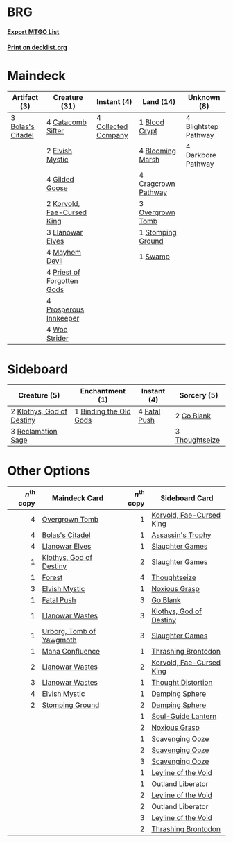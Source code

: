 # BRG

#### [Export MTGO List](../collection/BRG/BRG.txt)
#### [Print on decklist.org](http://decklist.org/?deckmain=4%09Blightstep%20Pathway%0A1%09Blood%20Crypt%0A4%09Blooming%20Marsh%0A3%09Bolas's%20Citadel%0A4%09Catacomb%20Sifter%0A4%09Collected%20Company%0A4%09Cragcrown%20Pathway%0A4%09Darkbore%20Pathway%0A2%09Elvish%20Mystic%0A4%09Gilded%20Goose%0A2%09Korvold,%20Fae-Cursed%20King%0A3%09Llanowar%20Elves%0A4%09Mayhem%20Devil%0A3%09Overgrown%20Tomb%0A4%09Priest%20of%20Forgotten%20Gods%0A4%09Prosperous%20Innkeeper%0A1%09Stomping%20Ground%0A1%09Swamp%0A4%09Woe%20Strider&deckside=1%09Binding%20the%20Old%20Gods%0A4%09Fatal%20Push%0A2%09Go%20Blank%0A2%09Klothys,%20God%20of%20Destiny%0A3%09Reclamation%20Sage%0A3%09Thoughtseize)
# Maindeck

|                                        Artifact (3)                                        |                                            Creature (31)                                            |                                         Instant (4)                                          |                                          Land (14)                                           |    Unknown (8)     |
|--------------------------------------------------------------------------------------------|-----------------------------------------------------------------------------------------------------|----------------------------------------------------------------------------------------------|----------------------------------------------------------------------------------------------|--------------------|
|3 [Bolas's Citadel](http://gatherer.wizards.com/Pages/Card/Details.aspx?multiverseid=461006)|4 [Catacomb Sifter](http://gatherer.wizards.com/Pages/Card/Details.aspx?multiverseid=401839)         |4 [Collected Company](http://gatherer.wizards.com/Pages/Card/Details.aspx?multiverseid=394519)|1 [Blood Crypt](http://gatherer.wizards.com/Pages/Card/Details.aspx?multiverseid=97102)       |4 Blightstep Pathway|
|                                                                                            |2 [Elvish Mystic](http://gatherer.wizards.com/Pages/Card/Details.aspx?multiverseid=389499)           |                                                                                              |4 [Blooming Marsh](http://gatherer.wizards.com/Pages/Card/Details.aspx?multiverseid=417816)   |4 Darkbore Pathway  |
|                                                                                            |4 [Gilded Goose](http://gatherer.wizards.com/Pages/Card/Details.aspx?multiverseid=473122)            |                                                                                              |4 [Cragcrown Pathway](http://gatherer.wizards.com/Pages/Card/Details.aspx?multiverseid=491915)|                    |
|                                                                                            |2 [Korvold, Fae-Cursed King](http://gatherer.wizards.com/Pages/Card/Details.aspx?multiverseid=476047)|                                                                                              |3 [Overgrown Tomb](http://gatherer.wizards.com/Pages/Card/Details.aspx?multiverseid=405103)   |                    |
|                                                                                            |3 [Llanowar Elves](http://gatherer.wizards.com/Pages/Card/Details.aspx?multiverseid=129626)          |                                                                                              |1 [Stomping Ground](http://gatherer.wizards.com/Pages/Card/Details.aspx?multiverseid=405110)  |                    |
|                                                                                            |4 [Mayhem Devil](http://gatherer.wizards.com/Pages/Card/Details.aspx?multiverseid=461131)            |                                                                                              |1 [Swamp](http://gatherer.wizards.com/Pages/Card/Details.aspx?multiverseid=439858)            |                    |
|                                                                                            |4 [Priest of Forgotten Gods](http://gatherer.wizards.com/Pages/Card/Details.aspx?multiverseid=457227)|                                                                                              |                                                                                              |                    |
|                                                                                            |4 [Prosperous Innkeeper](http://gatherer.wizards.com/Pages/Card/Details.aspx?multiverseid=527487)    |                                                                                              |                                                                                              |                    |
|                                                                                            |4 [Woe Strider](http://gatherer.wizards.com/Pages/Card/Details.aspx?multiverseid=476374)             |                                                                                              |                                                                                              |                    |


# Sideboard

|                                            Creature (5)                                            |                                         Enchantment (1)                                         |                                      Instant (4)                                      |                                       Sorcery (5)                                       |
|----------------------------------------------------------------------------------------------------|-------------------------------------------------------------------------------------------------|---------------------------------------------------------------------------------------|-----------------------------------------------------------------------------------------|
|2 [Klothys, God of Destiny](http://gatherer.wizards.com/Pages/Card/Details.aspx?multiverseid=476471)|1 [Binding the Old Gods](http://gatherer.wizards.com/Pages/Card/Details.aspx?multiverseid=503822)|4 [Fatal Push](http://gatherer.wizards.com/Pages/Card/Details.aspx?multiverseid=423724)|2 [Go Blank](http://gatherer.wizards.com/Pages/Card/Details.aspx?multiverseid=513549)    |
|3 [Reclamation Sage](http://gatherer.wizards.com/Pages/Card/Details.aspx?multiverseid=389651)       |                                                                                                 |                                                                                       |3 [Thoughtseize](http://gatherer.wizards.com/Pages/Card/Details.aspx?multiverseid=438676)|


# Other Options

|*n*<sup>th</sup> copy|                                           Maindeck Card                                           |*n*<sup>th</sup> copy|                                          Sideboard Card                                           |
|--------------------:|---------------------------------------------------------------------------------------------------|--------------------:|---------------------------------------------------------------------------------------------------|
|                    4|[Overgrown Tomb](http://gatherer.wizards.com/Pages/Card/Details.aspx?multiverseid=405103)          |                    1|[Korvold, Fae-Cursed King](http://gatherer.wizards.com/Pages/Card/Details.aspx?multiverseid=476047)|
|                    4|[Bolas's Citadel](http://gatherer.wizards.com/Pages/Card/Details.aspx?multiverseid=461006)         |                    1|[Assassin's Trophy](http://gatherer.wizards.com/Pages/Card/Details.aspx?multiverseid=452902)       |
|                    4|[Llanowar Elves](http://gatherer.wizards.com/Pages/Card/Details.aspx?multiverseid=129626)          |                    1|[Slaughter Games](http://gatherer.wizards.com/Pages/Card/Details.aspx?multiverseid=290532)         |
|                    1|[Klothys, God of Destiny](http://gatherer.wizards.com/Pages/Card/Details.aspx?multiverseid=476471) |                    2|[Slaughter Games](http://gatherer.wizards.com/Pages/Card/Details.aspx?multiverseid=290532)         |
|                    1|[Forest](http://gatherer.wizards.com/Pages/Card/Details.aspx?multiverseid=439860)                  |                    4|[Thoughtseize](http://gatherer.wizards.com/Pages/Card/Details.aspx?multiverseid=438676)            |
|                    3|[Elvish Mystic](http://gatherer.wizards.com/Pages/Card/Details.aspx?multiverseid=389499)           |                    1|[Noxious Grasp](http://gatherer.wizards.com/Pages/Card/Details.aspx?multiverseid=466864)           |
|                    1|[Fatal Push](http://gatherer.wizards.com/Pages/Card/Details.aspx?multiverseid=423724)              |                    3|[Go Blank](http://gatherer.wizards.com/Pages/Card/Details.aspx?multiverseid=513549)                |
|                    1|[Llanowar Wastes](http://gatherer.wizards.com/Pages/Card/Details.aspx?multiverseid=129627)         |                    3|[Klothys, God of Destiny](http://gatherer.wizards.com/Pages/Card/Details.aspx?multiverseid=476471) |
|                    1|[Urborg, Tomb of Yawgmoth](http://gatherer.wizards.com/Pages/Card/Details.aspx?multiverseid=383425)|                    3|[Slaughter Games](http://gatherer.wizards.com/Pages/Card/Details.aspx?multiverseid=290532)         |
|                    1|[Mana Confluence](http://gatherer.wizards.com/Pages/Card/Details.aspx?multiverseid=409573)         |                    1|[Thrashing Brontodon](http://gatherer.wizards.com/Pages/Card/Details.aspx?multiverseid=456570)     |
|                    2|[Llanowar Wastes](http://gatherer.wizards.com/Pages/Card/Details.aspx?multiverseid=129627)         |                    2|[Korvold, Fae-Cursed King](http://gatherer.wizards.com/Pages/Card/Details.aspx?multiverseid=476047)|
|                    3|[Llanowar Wastes](http://gatherer.wizards.com/Pages/Card/Details.aspx?multiverseid=129627)         |                    1|[Thought Distortion](http://gatherer.wizards.com/Pages/Card/Details.aspx?multiverseid=466871)      |
|                    4|[Elvish Mystic](http://gatherer.wizards.com/Pages/Card/Details.aspx?multiverseid=389499)           |                    1|[Damping Sphere](http://gatherer.wizards.com/Pages/Card/Details.aspx?multiverseid=443101)          |
|                    2|[Stomping Ground](http://gatherer.wizards.com/Pages/Card/Details.aspx?multiverseid=405110)         |                    2|[Damping Sphere](http://gatherer.wizards.com/Pages/Card/Details.aspx?multiverseid=443101)          |
|                     |                                                                                                   |                    1|[Soul-Guide Lantern](http://gatherer.wizards.com/Pages/Card/Details.aspx?multiverseid=476488)      |
|                     |                                                                                                   |                    2|[Noxious Grasp](http://gatherer.wizards.com/Pages/Card/Details.aspx?multiverseid=466864)           |
|                     |                                                                                                   |                    1|[Scavenging Ooze](http://gatherer.wizards.com/Pages/Card/Details.aspx?multiverseid=420783)         |
|                     |                                                                                                   |                    2|[Scavenging Ooze](http://gatherer.wizards.com/Pages/Card/Details.aspx?multiverseid=420783)         |
|                     |                                                                                                   |                    3|[Scavenging Ooze](http://gatherer.wizards.com/Pages/Card/Details.aspx?multiverseid=420783)         |
|                     |                                                                                                   |                    1|[Leyline of the Void](http://gatherer.wizards.com/Pages/Card/Details.aspx?multiverseid=107682)     |
|                     |                                                                                                   |                    1|Outland Liberator                                                                                  |
|                     |                                                                                                   |                    2|[Leyline of the Void](http://gatherer.wizards.com/Pages/Card/Details.aspx?multiverseid=107682)     |
|                     |                                                                                                   |                    2|Outland Liberator                                                                                  |
|                     |                                                                                                   |                    3|[Leyline of the Void](http://gatherer.wizards.com/Pages/Card/Details.aspx?multiverseid=107682)     |
|                     |                                                                                                   |                    2|[Thrashing Brontodon](http://gatherer.wizards.com/Pages/Card/Details.aspx?multiverseid=456570)     |

